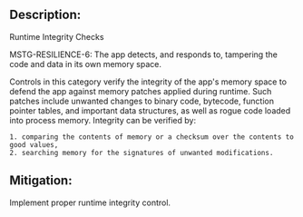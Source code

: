 ## Description:

Runtime Integrity Checks

MSTG-RESILIENCE-6: The app detects, and responds to, tampering the code and data in its own memory space.

Controls in this category verify the integrity of the app's memory space to defend the app against memory patches applied during runtime. Such patches include unwanted changes to binary code, bytecode, function pointer tables, and important data structures, as well as rogue code loaded into process memory. Integrity can be verified by:

	1. comparing the contents of memory or a checksum over the contents to good values,
	2. searching memory for the signatures of unwanted modifications.


## Mitigation:

Implement proper runtime integrity control. 
